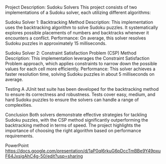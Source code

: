 Project Description: Sudoku Solvers
This project consists of two implementations of a Sudoku solver, each utilizing different algorithms:

Sudoku Solver 1: Backtracking Method
Description: This implementation uses the backtracking algorithm to solve Sudoku puzzles. It systematically explores possible placements of numbers and backtracks whenever it encounters a conflict.
Performance: On average, this solver resolves Sudoku puzzles in approximately 15 milliseconds.

Sudoku Solver 2: Constraint Satisfaction Problem (CSP) Method
Description: This implementation leverages the Constraint Satisfaction Problem approach, which applies constraints to narrow down the possible values for each cell more efficiently.
Performance: This solver achieves a faster resolution time, solving Sudoku puzzles in about 5 milliseconds on average.

Testing
A JUnit test suite has been developed for the backtracking method to ensure its correctness and robustness. Tests cover easy, medium, and hard Sudoku puzzles to ensure the solvers can handle a range of complexities.

Conclusion
Both solvers demonstrate effective strategies for tackling Sudoku puzzles, with the CSP method significantly outperforming the backtracking method in terms of speed. The project highlights the importance of choosing the right algorithm based on performance requirements.

PowerPoint 
https://docs.google.com/presentation/d/1aP0ql6rkuG6pDccTmBBe9Y49pxuF64JxsigAhC4g-50/edit?usp=sharing
